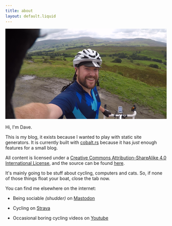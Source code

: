 ```yaml
---
title: about
layout: default.liquid
---
```


![A picture of a numpty up a hill.](/assets/img/mug.png)

Hi, I'm Dave.

This is my blog, it exists because I wanted to play with static site generators. It is currently built with [cobalt.rs](https://cobalt-org.github.io/) because it has *just* enough features for a small blog.

All content is licensed under a [Creative Commons Attribution-ShareAlike 4.0 International License](https://creativecommons.org/licenses/by-sa/4.0/), and the source can be found [here](https://github.com/theoriginalbigbaddave/itsdave).

It's mainly going to be stuff about cycling, computers and cats. So, if none of those things float your boat, close the tab now.

You can find me elsewhere on the internet:

+ Being sociable *(shudder)* on [Mastodon](https://mastodon.social/@ninjaguardsheep)

+ Cycling on [Strava](https://www.strava.com/athletes/6001450)

+ Occasional boring cycling videos on [Youtube](https://www.youtube.com/channel/UCIBF_vjZRcAmMdVKIFFIXDg)
